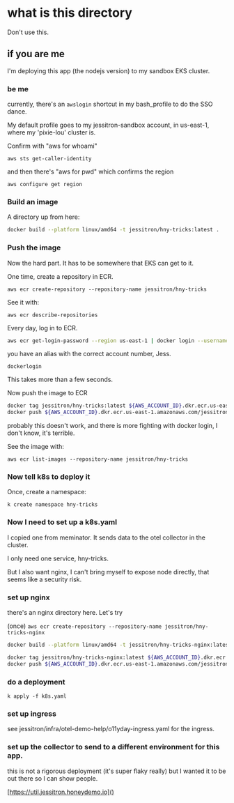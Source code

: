 # what is this directory

Don't use this.

## if you are me

I'm deploying this app (the nodejs version) to my sandbox EKS cluster.

### be me

currently, there's an `awslogin` shortcut in my bash_profile to do the SSO dance.

My default profile goes to my jessitron-sandbox account, in us-east-1, where my 'pixie-lou' cluster is.

Confirm with "aws for whoami"

`aws sts get-caller-identity`

and then there's "aws for pwd" which confirms the region

`aws configure get region`

### Build an image

A directory up from here:

```sh
docker build --platform linux/amd64 -t jessitron/hny-tricks:latest .
```

### Push the image

Now the hard part. It has to be somewhere that EKS can get to it.

One time, create a repository in ECR.

`aws ecr create-repository --repository-name jessitron/hny-tricks`

See it with:

`aws ecr describe-repositories`

Every day, log in to ECR.

```sh
aws ecr get-login-password --region us-east-1 | docker login --username AWS --password-stdin 123456789012.dkr.ecr.us-east-1.amazonaws.com
```

you have an alias with the correct account number, Jess.

`dockerlogin`

This takes more than a few seconds.

Now push the image to ECR

```sh
docker tag jessitron/hny-tricks:latest ${AWS_ACCOUNT_ID}.dkr.ecr.us-east-1.amazonaws.com/jessitron/hny-tricks:latest
docker push ${AWS_ACCOUNT_ID}.dkr.ecr.us-east-1.amazonaws.com/jessitron/hny-tricks:latest
```

probably this doesn't work, and there is more fighting with docker login, I don't know, it's terrible.

See the image with:

`aws ecr list-images --repository-name jessitron/hny-tricks`

### Now tell k8s to deploy it

Once, create a namespace:

`k create namespace hny-tricks`

### Now I need to set up a k8s.yaml

I copied one from meminator. It sends data to the otel collector in the cluster.

I only need one service, hny-tricks.

But I also want nginx, I can't bring myself to expose node directly, that seems like a security risk.

### set up nginx

there's an nginx directory here. Let's try

(once) `aws ecr create-repository --repository-name jessitron/hny-tricks-nginx`

```sh
docker build --platform linux/amd64 -t jessitron/hny-tricks-nginx:latest .

docker tag jessitron/hny-tricks-nginx:latest ${AWS_ACCOUNT_ID}.dkr.ecr.us-east-1.amazonaws.com/jessitron/hny-tricks-nginx:latest
docker push ${AWS_ACCOUNT_ID}.dkr.ecr.us-east-1.amazonaws.com/jessitron/hny-tricks-nginx:latest
```

### do a deployment

`k apply -f k8s.yaml`

### set up ingress

see jessitron/infra/otel-demo-help/o11yday-ingress.yaml for the ingress.

### set up the collector to send to a different environment for this app.

this is not a rigorous deployment (it's super flaky really) but I wanted it to be out there so I can show people.

[https://util.jessitron.honeydemo.io]()
